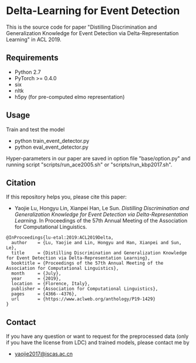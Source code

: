 # Delta-Learning for Event Detection

This is the source code for paper "Distilling Discrimination and Generalization Knowledge for Event Detection via Delta-Representation Learning" in ACL 2019.

## Requirements

* Python 2.7
* PyTorch >= 0.4.0
* six
* nltk
* h5py (for pre-computed elmo representation)

## Usage

Train and test the model
* python train_event_detector.py
* python eval_event_detector.py

Hyper-parameters in our paper are saved in option file "base/option.py" and running script "scripts/run_ace2005.sh" or "scripts/run_kbp2017.sh".

## Citation
If this repository helps you, please cite this paper:
* Yaojie Lu, Hongyu Lin, Xianpei Han, Le Sun. *Distilling Discrimination and Generalization Knowledge for Event Detection via Delta-Representation Learning*. In Proceedings of the 57th Annual Meeting of the Association for Computational Linguistics.

```
@InProceedings{lu-etal:2019:ACL2019Delta,
  author    = {Lu, Yaojie and Lin, Hongyu and Han, Xianpei and Sun, Le},
  title     = {Distilling Discrimination and Generalization Knowledge for Event Detection via Delta-Representation Learning},
  booktitle = {Proceedings of the 57th Annual Meeting of the Association for Computational Linguistics},
  month     = {July},
  year      = {2019},
  location  = {Florence, Italy},
  publisher = {Association for Computational Linguistics},
  pages     = {4366--4376},
  url       = {https://www.aclweb.org/anthology/P19-1429}
}
```

## Contact
If you have any question or want to request for the preprocessed data (only if you have the license from LDC) and trained models, please contact me by
* yaojie2017@iscas.ac.cn
